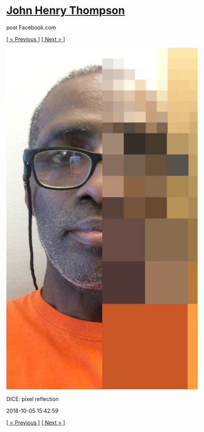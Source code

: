 # [John Henry Thompson](../README.md)
post Facebook.com

[[ < Previous ]](2018-10-08-5.md) [[ Next > ]](2018-10-05-2.md)

[![](../media/2018-10-05/Timeline-Photos-DICE-pixel-reflection.jpg)](../README.md)

DICE: pixel reflection

2018-10-05 15:42:59

[[ < Previous ]](2018-10-08-5.md) [[ Next > ]](2018-10-05-2.md)